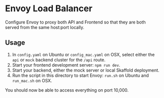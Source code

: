 # Envoy Load Balancer

Configure Envoy to proxy both API and Frontend so that they are both served from the same host:port locally.

## Usage

1. In `config.yaml` on Ubuntu or `config_mac.yaml` on OSX, select either the `api` or `mock` backend cluster for the `/api` route.
1. Start your frontend development server: `npm run dev`.
1. Start your backend, either the mock server or local Skaffold deployment.
1. Run the script in this directory to start Envoy: `run.sh` on Ubuntu and `run_mac.sh` on OSX.

You should now be able to access everything on port 10,000.
